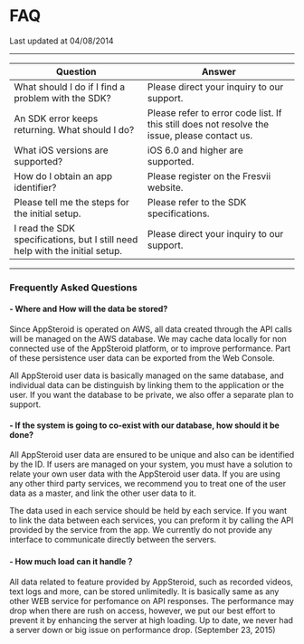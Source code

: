 # FAQ

Last updated at 04/08/2014

---

|Question |Answer |
|---------|-------|
|What should I do if I find a problem with the SDK? |Please direct your inquiry to our support. |
|An SDK error keeps returning. What should I do? | Please refer to error code list. If this still does not resolve the issue, please contact us. |
|What iOS versions are supported? |iOS 6.0 and higher are supported. |
|How do I obtain an app identifier? |Please register on the Fresvii website. |
|Please tell me the steps for the initial setup. |Please refer to the SDK specifications. |
|I read the SDK specifications, but I still need help with the initial setup. |Please direct your inquiry to our support. |

---

### <a name="frequentquestions">Frequently Asked Questions</a>

#### <a name="apsanddatabase">- Where and How will the data be stored?</a>
Since AppSteroid is operated on AWS, all data created through the API calls will be managed on the AWS database.  We may cache data locally for non connected use of the AppSteroid platform, or to improve performance. Part of these persistence user data can be exported from the Web Console.


All AppSteroid user data is basically managed on the same database, and individual data can be distinguish by linking them to the application or the user. If you want the database to be private, we also offer a separate plan to support.


#### <a name="commonsystem">- If the system is going to co-exist with our database, how should it be done?</a>
All AppSteroid user data are ensured to be unique and also can be identified by the ID.  If users are managed on your system, you must have a solution to relate your own user data with the AppSteroid user data.  If you are using any other third party services, we recommend you to treat one of the user data as a master, and link the other user data to it.

The data used in each service should be held by each service.  If you want to link the data between each services, you can preform it by calling the API provided by the service from the app. We currently do not provide any interface to communicate directly between the servers.

#### <a name="loadtest">- How much load can it handle？</a>
All data related to feature provided by AppSteroid, such as recorded videos, text logs and more, can be stored unlimitedly.
It is basically same as any other WEB service for perfomance on API responses. The performance may drop when there are rush on access, however, we put our best effort to prevent it by enhancing the server at high loading.  Up to date, we never had a server down or big issue on performance drop. (September 23, 2015)